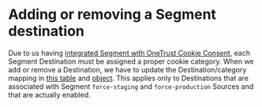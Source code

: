 # Adding or removing a Segment destination

Due to us having [integrated Segment with OneTrust Cookie Consent](https://github.com/artsy/force/pull/8853), each Segment Destination must be assigned a proper cookie category. When we add or remove a Destination, we have to update the Destination/category mapping in [this table](https://www.notion.so/artsy/Cookie-Consent-01dace52a765476ea4e9353260ce9a7f#3ec509bfb40b4d08985f6d81a306f7bf) and [object](https://github.com/artsy/force/blob/7a1b74c0736d01c67facb9108da14af043f2ee9b/src/lib/analytics/segmentOneTrustIntegration/setSegmentDestinationPref.ts#L7). This applies only to Destinations that are associated with Segment `force-staging` and `force-production` Sources and that are actually enabled.
